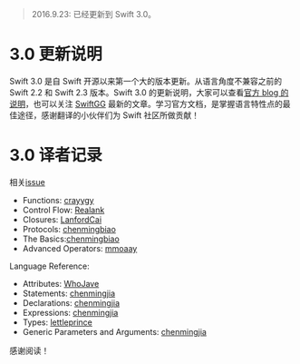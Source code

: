 > 2016.9.23: 已经更新到 Swift 3.0。
# 3.0 更新说明
Swift 3.0 是自 Swift 开源以来第一个大的版本更新。从语言角度不兼容之前的 Swift 2.2 和 Swift 2.3 版本。Swift 3.0 的更新说明，大家可以查看[官方 blog 的说明](https://swift.org/blog/swift-3-0-released/)，也可以关注 [SwiftGG](http://swift.gg) 最新的文章。学习官方文档，是掌握语言特性点的最佳途径，感谢翻译的小伙伴们为 Swift 社区所做贡献！

# 3.0 译者记录
相关[issue](https://github.com/numbbbbb/the-swift-programming-language-in-chinese/issues/628)
- Functions: [crayygy](https://github.com/crayygy)
- Control Flow: [Realank](https://github.com/Realank)
- Closures: [LanfordCai](https://github.com/LanfordCai)
- Protocols: [chenmingbiao](https://github.com/chenmingbiao)
- The Basics:[chenmingbiao](https://github.com/chenmingbiao)
- Advanced Operators: [mmoaay](https://github.com/mmoaay)

Language Reference:
- Attributes: [WhoJave](https://github.com/WhoJave)
- Statements: [chenmingjia](https://github.com/chenmingjia)
- Declarations: [chenmingjia](https://github.com/chenmingjia)
- Expressions: [chenmingjia](https://github.com/chenmingjia)
- Types: [lettleprince](https://github.com/lettleprince)
- Generic Parameters and Arguments: [chenmingjia](https://github.com/chenmingjia)

感谢阅读！

